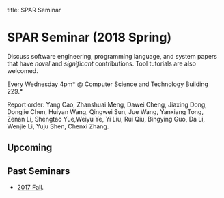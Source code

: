 title: SPAR Seminar

# SPAR Seminar (2018 Spring)

Discuss software engineering, programming language, and system papers that have *novel* and *significant* contributions. Tool tutorials are also welcomed.

Every Wednesday 4pm* @ Computer Science and Technology Building 229.*

Report order: Yang Cao, Zhanshuai Meng, Dawei Cheng, Jiaxing Dong, Dongjie Chen, Huiyan Wang, Qingwei Sun, Jue Wang, Yanxiang Tong, Zenan Li, Shengtao Yue,Weiyu Ye, Yi Liu, Rui Qiu, Bingying Guo, Da Li, Wenjie Li, Yuju Shen, Chenxi Zhang.

## Upcoming

## Past Seminars

* [2017 Fall](2017fall).
